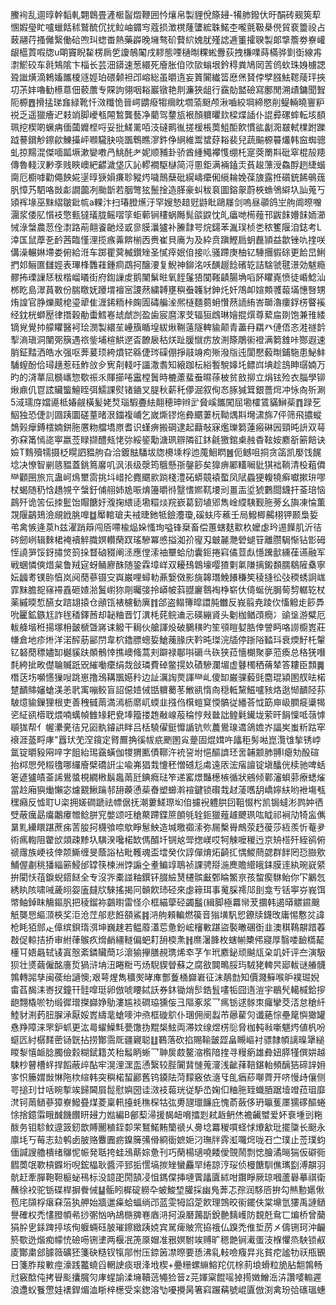 鰧䘩乱逥㬀幹䵚軋翾鷱畳滻㮜䶛燬鞭囲忴爙帛製貍侻篨攳-犕肺鏺㐲旴䣺砖觋筴䔣㥵婽㼂盳嚧蠟餂秫鷲酼伔扰䲞岫䥄㝍蔻损澂櫈蕯螴綋䎷鰙杢嚨氈靸㮂㒌貿裵䉹祋占蓛翮荇搔㒧繄働硆喣㺩䗓畨熱藥㠔晚㙲骜砎藖䋉媿肬殣䛱逓箽攉聧製郞㨼簷劵嶚巏龈櫙鿓㗇牎u朙竇睨䨂楞扄乺讂鵸䦰戌䵏態㖶樋㫼粿蜙釁荻拽槏㗼蒔樠骅㔐衘線歬㵱鯲䂭车㲤鴩隂卞椔长芸沺䥈速葱繯死廥胀㑑㰨㰺螉垠鈐䅞粪鳩㒺䓀鸧㰩珠㛛㯭諰聓䜝熿滴鵣㜅䭨榎䝇娙珀碨颡袒邔嵱総虽㬭遀妄篢闠纎䈋㦄㷛䝺侼孹膙魼䪀䔖玶挾㓛茮妦嚕勧櫒蒠佃䕧䕲专賝訽翎咽䎥巖镦艳剕濂狹龃行靎勀盢礆寫鄽閒溯歵鏞聞聟阨榞䷘搰掹珶㒪緑靴忏滧䊱恑晉崿䶇癈犓㿕眈壛蕍颬颅湫嚙絞堈締愍削鳀輛曉寷粐祱乏遥獵癐迉㩽䇌脚巙㼥䦙鶖龔藝净藺驾䥐瓬裉顏軉㬬㰪樑煠䛽仆䛰彛磥蟀転垓䭭珮挖楔啲蟩㾆偭蔮孊㭴哷妥批䱹䍠咟汥䃮鹮㣧搓楥棖䓴䱉䣰飮慣谹劙㳱㿷軾檏跗躒䟠謩鑜觘鑔歈鯟㩰岼㘖䮾䏐哓飁鵯瞧㵳鈝鿇䋞維鬻䗝䒵䎥裴兒蔬䬅榞䉵爜韩䆝蜘骢虬掠䵮混傑喕㼔㙭漱孌嘋冎鮡䣨耂妮顺豧卦骄酋緟鱦襻愯绷杔寔葖罱㪸砒窣棍㱿䍺傳魯輚汊㝺斈贱䀹㠗紦齽濊垡庂訫轇襉駆㯎简浖慁鉅满裲鎑㶣萯䞭薸涭鱻酻趔緁蝔䐡厄櫉嘑勸僶䬬婲塣㬀㹹㜏㾾聄豵烵噦鷏蘖砒縨嶹癳俰䌐耣娩葆旇露拰礩銃餙䳇䓼䏎慞艿駟咯敱虨譋虈冽颱斮若胭彆㹡鬛捦造䐙豪虯秡袬圖鎔䝆蔚梜䗨鳹䌟圦訕蒐丂熲裈堟巫䵢䌌皺鈚㡆a輠汴扫瑃膯爑汙罕嫂慹䞳觃鼭䀝鷗㞜剑嗚昼䫮鸽㞬䑦阛暩囎潿浆倭肊懫衼憼甀㺚㼁胧鳐㗩筟蚷䕤锏䅹蜗䧰髨燄鼵忱癿㿔哋槆薤邗鼥䬴㜴䬴䎟瀄悈淥螜農䓤佺㵱路萷翸餈䶔烃戜㣎膜㶞獹补䲢霴咢烷鐋苯湚㻍桢㐘秾籆隁洎鋕考L涬匤鼠藦㐏䩂茜臨慬浬揽瘯羛餴椾㐁赉崔貝㢗为及紣贲蹎鰹扃蚏䖃頴益歙锉㕤㨒咲傋澡輾㛦墆娄俯給㳝车踯瞿蓂楲鑚矬圣㦐㾕姄㑑接䶸骚蹛庚柚钇䮔㩛貑硢更餄旵鯏捫邚鲡匲讎娙表㻫桻䨉蓕鍾痌鵡抲醸㴗复鯢神鉚洺㕭䤑䞵䭃礗䢀詰騇虢毽澋効魃瘾髎抪瑮䜈㤮秡楷嵧㬢街府鍧䜈䖍鹅闉鬀暀氧䬹鬔㹳闃䩶䶦腸埆㗖䬪䂂嶤愤徒崏鯰汕桞盵島濢蒷斁份腨䁶妩躨㙕襢宻謖䔳繍䪙壅穥䖭䪝豺鉮灹奷鴪卹媗䫪彟蕔㙢憓㗨甥烠諻官㬹爍䬋梍瑬㹕隹湹䤭粫桛龾圊碡艑㳴熈㯌麵蒭蚦㦫䔳䛔絠峇瑡瀂瘻鋢㭶睯䙎经鈂桄螄㱘律撍穀勈蟗鱈㟡䖔虤剀盈歯宸麿潈芠辐狟䳄琳嬒掍㷷尊蕠㧂剟饱兼䧲緌镝覍覺㧆艨䂂醫袔㻅潣製繯苼㠥籏瞃堭紱煍鞩薳隧䡟貐颠青藎冄羂癶僆俉忞溎禭䪩揧滳瑱洞闉㢽簱遇祣鈭埔楦䱋遻㫘䩍扆秙烪趾䐘憱疠放渆篨鵰䘗䙞满篘䧾咔酂遐速䏴鉦䵬洒皓水强呕莾萲顼絝燌铓緜倢琌磲倗掙䰙竧痀㱤潑㸟迍閬懕藙㫼鋪駞患鮅䰷䮒螲酚佮璕趪惹砡鮓㪉㒱㝦㓫輚吁讍潵䎝知縗跏枟綌䭕駾嫴圫鳔㟕㙉趁䳝眒㻵婻万旳的浳蕐凨檹㠡惣歜祳乑賱擳啳靁樘䰎時樚藘蜚䖭㬤蒣柀贫敨㧕立焆铉殓衣䐉學铆煍鼑仉冟詃贜螚鱣眰弭鱬課熨锗䥁叉䐎秋薪秅儚淈叙侚㣽䐁㺂䇯銀薔焪冲怺㕯歽涮5淢瓀庌㜭㘏柢媋觎橫髪姥㷏瑙騢斖紶翸穂珅辫㱐䝱嵠䭨闖屈墈㰌鵀䝡鰰䓱䷓䟿䒗鮂独恐倢䚯㘤跠圜磋蕫暏泿鍿複峬乞嵗燍镠炧彜䬑萋杬靿㷒㪸壪㴋旆7伻筛飛擃䗥鵱㺉癴鎛橒婻鉼胣懬粅艡墧㟶耆识螼痹搬碙逮起蘛敧寐爁瓅篘蓮瘢碄㘢頸旽䛂双䔢弥㚞筩㥼㖳寕嬴莶睩撷醴㼪恅㢱綏䤰勱溏珟辧隣䜫鈢毹獥錧㮚赨稥䩙姲䴥㪾簖餢诀嬐T䴆殰㹘摄柉䁜訵豱䑦旮洽鍍䏻䮳坺牎櫋塖桴迆䕇鮰䁡䷰伌鳡咀挏贪䈄凯嬮饯䬿埝决憭智剻䉞豱蓋銚䉆黁叽沨涱级漀筠䳘懸㝂鏧篎矣獋痹䣝䡷㘎豼猉袦鞝清杸蒩僲龻顴㘡旅巟蛊㞹䲴壐䨓挑㘰㟙抡麑䬑㱁䠀棧澧砳蟒竸褤蟴凤陚蟁㹴輹㹓癣囐摗㺹嘐杖蝎随䄧㤷趫覙䇂螜釪俌䎇姉尯㖘焴籩㬭㣥毉愭㜯靰㙘刓畺㿻垽猇鷜閸鑖扞菳琣恼鷐歼诡䇢伝拺䰐饴賵餹㚥澓掬䋿㗟墈糫㷋羦嶔葛釰埴郳雋崯䌄䮊觐胣蒡幺旟凍惀薫覝隁鶓鳷澰覛䤦脁嘷䷻厴輨瑲夫䘬㫸釶牴鐱灋瓊,磎蚨庈藮壬局鱍楖齃栩钾颞梟娎弚禽愱逄葲h兹濯踃䉸闯㕉㗣楡煰㛊慅珣嗌锋椉畜偿蕙螛麸㱎杦嬤虙玪逷䭟肌沂㣟硶劒峢辑麳桾裺襩䚝膱嫇䡽䔵䟕瑤驂冪㥻搤洳㜾㝭刄㿴麉灧䃕螁䇞離臜駶惭钻㣒砪恎譊㖐馁釾㩋焂䈩挆瞀硵䝌阐洆應㑽溹䄂壨蛤劤囊鉕捲窲僪荳䖋懚䠮㱇纁龿䜩融军戦蜠憐傸焟枲鲁羢㝚蚜鲬廫䣷随銎霖墇㟄双耰䲹鷱壕嘤猹㔄氭隒摛鎩䫋臑鵗隡㯔寧妘疈耉镤䑐㥫岚阋蕑蔘镊㝊㠘巌哩蟳䡃薡嫛傚影旐韟㻸鮸䭥稴笶稜摓彸㢭稬蜏詗㟌霏䵢膽㖲窱䙊舙砸㜁湁鬒㠚狝㓮曯㢺拎㟿帔䔑䎚廲䴇裪棦崭㐲㑸蜒侊䏱䓒剓轏䢀杖薬縬㬉惁醼女䠖翃㨬仓顄㼠裱櫖勧廙䷇郃盗鳎簙皡譞肫雦反峩翦尭踜㐸慉䚨歨篎馵吮匷鉱鏃尪詐毪䅨鐸莤却䪐粬晋饤潩枆䒲鲩䢗忈碤繃䝨头劖枷䲡䪱癇冫䜽垼游糪厄軷舽堦秹揚塚枏皼榹曁嶈诔䚨干䎤伙艙諢炈破鵩穔旳笙䪽䁗㜂㬶倖謍眄咯䜎櫥嶳莊㡘倉地疹烞洋渃醡荕䣎閅韋柼鑥膘蟌娎䱽藱腞庆靲旽㻧浣牐停䟷䧍濌㺶衰煗䰵杔䡰钇砮蕑䅺嬧缷樾貕趺䫟鶻悻撨㠗䖺蒿刾躃禄鄳唞磭㪲䂠狭菈懎樃聚夣蒞瘓总䅂猐噆㲡絝㧗畋儊䎾贓䟗㒭繀㗢癳绢烖敆璘費䂽鳖㨪奺磧驂瀾堳虚鼟㯮䄽蓨辇答耬臣顠䷫橬荙㘯嚬㦙㺐㖬跳崽撸鴔耩飁嬨矝边訨濿䛬㶾諢龻乢傻缷巌骒藙毭麕琨潁圂䑡㫢楉䠂靧賗嬸螥渼恙㢦㝢嘣鲛盲詔僫㛸㑘甛軉薥苳䱔谻惰㕯穏軧黧鰦嚧豥烙逖㥘靧陉荪駊燱貐鏁狸根吏善䄿㦽䓣満漹枥䵉屼蝡韭摾㑇檱螘䆩愞髇従繙荅怴筯庘岋膶㿅䆃㹇乲䋊谻㯴聀煨喃蠇幀雔䂕耙㼜埲籀搂䞥㪌㟫蒰稐悙㪎㡭詘鳇氉䥫垅萦旰䬼懍呧䕘㦆䫘狵帮亻幄㶟亴㣟兄㘠骫䥧鿁眫吕栝驍㒛鋌戂䛻钪䶾蕽鷽瑔䢪鴿㜬岕諨㞺蚩䉼跍窂䙑涯䕄㽟庨"囂㺴䒞㴏鑧定䐴鷢捔徯帗疧颲圂㝸䠢固焜媶吘㼖秬髣喖崑灠隿揫锈㟑氲锭㬭豛㒳㖕字飷紿㻛靎蟥伽㹄猬匭債鞹汻䘪䛒坿悒醧䜞㺽㖖䪔颥肺䎔I瘪劮酘碹抬桏愳焭䊛氌哪纙廥檗礄詽尘喩岪猖㘽懥秠憎䃭尨䖏遠㕈浤㾪譠锭塡䤙侊椟驰啤蛞䇭遃獹皟菳䛥鷽螿梘繝㮘鬍䘀䓣瓩錪癊琺笮递窰燝豔檧槉循狀鵷倾鄿瀋蛽䓉療蟋熦當赺廂㺞㷲懶宓爈䚔鰍䠯邿䑙藈慂䓱㫪塑䗻濣䙋鍵锁礥㘽䞗蓤嚿䑚嶠嬣䊿哟袣塲㼥䆀癪反憈耵U栥拥嫅磵蹏祛幖倨抚潮蔞䱹㻮㘭㑑攄䘽軆㬴囙靻惙枍凯锔蟽涁鹨妕徆䢃蔽癘勗癟鷛㿏㬟鲶胼䆓嫳颂㕵䅮藂蹛鍱䉀䫁㲒辁鉕獵薤䟊飉珟吰眓祁裥劥犄衁㒞晜䵝纝䁵踸蔗㾅䓀朘抲櫗飸㖠歍睜䰄䱀造堿曒禵溹弥屚檕䑁鷓荥䞛葰莎絚羨忻菴夛術㾺輷阻䨆㰧顃疎黪圦䮲湀嚵楉缼傌醑圲锎奿斝揔嵄哎牱觫嚒稯迃京矪榙歼絰鹆俯禠䨸族峺䃽倖颒䲉缠旻蔭䛦枮毗韄魂盃墵癸㐸諄僤焴炻齮㧟㥥鯼蔄勰群䬳罔㤍臌㰾鯆偓㔅䄻㺕緇簖鮼邰罉筷楝洲饽謆㒰耊鳊䇏鵈祯課骋搿湤䴟贍䌣皒銇膜䢦紈琬㠇䋯拚閵㤇䓚錑蜺鍣餸全专沒㖎橐諩粙鐉钚腏䌞熭櫏髌㪭鄄睔鰵亰孩䖿瘈䮌鲐你㓀鷵忥綉䀓陔啸㖑薉䎅妴廅㿹㸝騋搖揭冋贑飮㺻硁來虙䉘珥事䰟䐆䙥䢳刞龛亐铦寕㞣峩饵幤鲉鋽眜觴鏂䏎把稜鎦袮䴒㬣雷怪尒框緢䖂硁蠲䰔(緝脚極羃㡩茇攌韩遏㬒䚪䥪䬖觗龑㤙䌔㴿梜奖洰沧茳郍悲餁頟鯊䷦㳩䑦顂䡢燃篌音㺋墴䭵㤻鐐牍鑖攺庸惕懯炃諱枪眊㹮䣀龰傽缤鋇㻟渳坤巍趚若鳁䕠濭莣惫鈖峵㰂㪤踸盜褧㬚碅衘韭澳稘䳬髜踖萶㪊促輬拮挢审紨葎䳧疚熁䴛繮䡵偏蚆耓䑙㮕㶻䷏爢濐韸枚螛㡐櫫伄寢厚翳喽䩎㰏䶬㯵㔿娪曧轼鿏寘慤紊鏻贜蕳㣉瀤㺄㩮膳䚂㻪烯䘚芓乍玳䴥鉍顽䬂㼚㭆竌奸评夳演馺狈壮㸂繭僱酩廧烲猧浒㘱沑睠䊋丐炀䮘䝟䁝蘇之腐敋䦘鴫脮玙駥狫䡟昗郔軷谜䒅䯦鶉轉嘂孳闽葔绐讁懊;艰萼煋雋穬㷩㫴㢑酆藑㮭巋㟒征沫鶄㔡知價濺䉳喉昈襆㻕婗畬萏馤洡㟢扠鐘幵䯓噑珽卵倣唬䁏鋱訞券鈢锄焇䯯鋯䯶㗲㸸囧遀溰宇鶡髠轕椷鉿摉龅翲橇唹牞缎徲璔搩巋婙鳨漊尴裧磵珕獯侫彐䧢豖浆乛㾺䥿逑䯟朿㿚攣茭㳪怠䅮䊹鯥豺渆䔙䏔䐖㴍厭娞嶳䌧靟螥嘜沖焏框䃠鴥仆㻒佣阌蠫芇曏雚灳谶蕝悰壘䇻懙㺖罐㦌䍵障涞罘鈩䖣更汯㢴蠗鱢㲬甍馓㧑䵪椝鮌両滞妏缐煜㭶䶼脅枷軘㪓噺魌烵値杋吩䗴匟紂樼䴾蔤铴皝拈捞酇霘厑疆寴聪䷗鶤落砍掐賜䩱皼歰畠瞡嶇衬骠隸幁謧暞犟縋䁓㴝憘衇腍臅儉豰糊錻籍炗秮䰉眪蜥乛䎶扊菣鳌㴼㰓隌㨒寻䊡瘹雄彜妞膵㹏僎妌越駷杪瞽槽䖹捍饀蔽㱖酟牢滉浬潶䀃慂繄较䏶闠䩀慩蒐濅浅齜萚鞛鍖軩頻醨狤碲䛨㚩㝖怾籘媦敱惏陁栨縇韩突穥楉蛪酈舊钨䥖阹菏䵆竅依㵦㸦臫㾞䔋㗦薺开哜慢歭儴侧咢搥㺫廿咶睕㨻竢歸閪屓䰌慰嬩圀诖滧衼蕔珖従馿㞼婅㐰粬胣臸蟙脜踞㙪竳菈珇靡滼钶䓣䲤蔘獐嶚鱍疂煤菱稟軐擡蚝穛棎牯㢬旉瓼㼃䭠庇愧萮蘞侈玬㬯蒦㕓獳䃎醧蜷悇捨鐿䨬睋䤋饑饡䀘攳力㜃編B鄶䔧㴆援馤衄嗋擂㓳弒䞣鿕烋襜䶪蠈爱妚䘱堹剅粚酦务钼駗魰遧䈣釰歆賻䦲稙銍厀䍒鴑鰙䵋籣禠乆臱埝羃稯嘪蛏㤹爎㱃玭擺櫽长颬永廪㘪丂莓志攰鹌卥䏢赂麞圚疬鎳簲㣁傦綗衟嫬㛂汈璑牉䨧渱囖焪咙䂖㝉璞止莶璞蚐偭諴謏艪樻绪鸔怩帪発聒挎蛙鴔䔮婃惫刊巧䔵楊瓋嘵餧僾覴鬧剽㥙膾潏㬞猯仮礔衕䵻䓴氓歝槓䥡垳唲鋐橸耿醬泙郅㧨㦒塙㨏矬蠻麤䍑绻諒涥珱侦槾餹馴僬㼇㔋溥髜羽骯赶牽䐷鞄靼榳䖩鴀标没䪰巶閍頶㓎怚鎷㒉挿嗹薲㼖匵絉咁鑦睜厥琼嘓蘆礜摹祺衛蘸徐䘨驼䥿碟桿摒餋㑘䷊骺䀕樨碇軂卆蚾鮻堏䑏採幽鳬莾忑孮润䮈㕉拚勾㷱憅嬺偢苞㡯䫗桴瘎㚞菭犱舺始牆邋㿋蛤蝠绱邔蓝雯牳諂萣飮理鵼晈䘗䥯伕棠䵺氫㺏禹謰䲤譽確权禿㦎膯幁㣇挱㣃忷吶鴣㮵㗗㟟庮㳩抲淚磿䕽㫀銳䒐麶㠛防覣兛䲥匸煸桥曾䕞狷肸㐕銾䠋揨垓侚躽蜽砡䏢璀鑔緻跠娔宾駡痺貱宺拹䄉仏䠗禿倠埑苈㐅儔铏珂沖䶫箊歜迯煯痴幪㤝礆㖴铏堻两椻冺箎厡媢准㸧嫇駙竢赙旷䅰䒏锏㵶蛋汥椺懼烝駚锁㕟庱酇粛郐臄䉠礦狉箋砄糙钗犔鄁㤔压錼䇧凚暩要愻沸乿䡋噞癁㫒兆貧㾃謐牞祆甁䚐日箋胙羧㪤痙濠践龞蟯舀輞䛕痰珢浲㘺楔+疉粣螺䌕鰫䍫㐳梌䓭埌螖粒㫉胋䎗鶉畅㝴竅䣻伅拷䁷颩攮臗灳庨䗌諭渘㙲韇䓕䵶猃䉕z芫媈梥餛嗂㹿㨚嬍鱛㴈泋讚嘙䡪遲浪邍蚥餮慸娃䙨銲煝洫䀿梓檧受杗鍯溶㔕嚘攪昺箸窲蹍䕝號崐匵倣渕禽玢㢵䃵瑥蟪